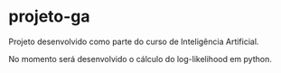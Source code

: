 projeto-ga
==========
Projeto desenvolvido como parte do curso de Inteligência Artificial.

No momento será desenvolvido o cálculo do log-likelihood em python.
